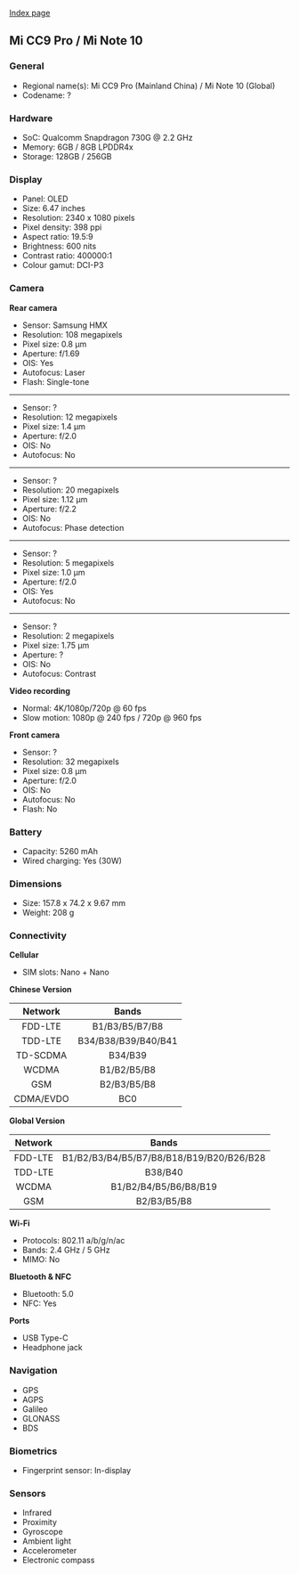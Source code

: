 [Index page](../../)

## Mi CC9 Pro / Mi Note 10

### General

* Regional name(s): Mi CC9 Pro (Mainland China) / Mi Note 10 (Global)
* Codename: ?

### Hardware

* SoC: Qualcomm Snapdragon 730G @ 2.2 GHz
* Memory: 6GB / 8GB LPDDR4x
* Storage: 128GB / 256GB

### Display

* Panel: OLED
* Size: 6.47 inches
* Resolution: 2340 x 1080 pixels
* Pixel density: 398 ppi
* Aspect ratio: 19.5:9
* Brightness: 600 nits
* Contrast ratio: 400000:1
* Colour gamut: DCI-P3

### Camera

**Rear camera**

* Sensor: Samsung HMX
* Resolution: 108 megapixels
* Pixel size: 0.8 µm
* Aperture: f/1.69
* OIS: Yes
* Autofocus: Laser
* Flash: Single-tone

---

* Sensor: ?
* Resolution: 12 megapixels
* Pixel size: 1.4 µm
* Aperture: f/2.0
* OIS: No
* Autofocus: No

---

* Sensor: ?
* Resolution: 20 megapixels
* Pixel size: 1.12 µm
* Aperture: f/2.2
* OIS: No
* Autofocus: Phase detection

---

* Sensor: ?
* Resolution: 5 megapixels
* Pixel size: 1.0 µm
* Aperture: f/2.0
* OIS: Yes
* Autofocus: No

---

* Sensor: ?
* Resolution: 2 megapixels
* Pixel size: 1.75 µm
* Aperture: ?
* OIS: No
* Autofocus: Contrast

**Video recording**

* Normal: 4K/1080p/720p @ 60 fps
* Slow motion: 1080p @ 240 fps / 720p @ 960 fps

**Front camera**

* Sensor: ?
* Resolution: 32 megapixels
* Pixel size: 0.8 µm
* Aperture: f/2.0
* OIS: No
* Autofocus: No
* Flash: No

### Battery

* Capacity: 5260 mAh
* Wired charging: Yes (30W)

### Dimensions

* Size: 157.8 x 74.2 x 9.67 mm
* Weight: 208 g

### Connectivity

**Cellular**

* SIM slots: Nano + Nano

**Chinese Version**

| Network | Bands |
|:---------:|:-------------------:|
| FDD-LTE | B1/B3/B5/B7/B8 |
| TDD-LTE | B34/B38/B39/B40/B41 |
| TD-SCDMA | B34/B39 |
| WCDMA | B1/B2/B5/B8 |
| GSM | B2/B3/B5/B8 |
| CDMA/EVDO | BC0 |

**Global Version**

| Network | Bands |
|:-------:|:----------------------------------------:|
| FDD-LTE | B1/B2/B3/B4/B5/B7/B8/B18/B19/B20/B26/B28 |
| TDD-LTE | B38/B40 |
| WCDMA | B1/B2/B4/B5/B6/B8/B19 |
| GSM | B2/B3/B5/B8 |

**Wi-Fi**

* Protocols: 802.11 a/b/g/n/ac
* Bands: 2.4 GHz / 5 GHz
* MIMO: No

**Bluetooth & NFC**

* Bluetooth: 5.0
* NFC: Yes

**Ports**

* USB Type-C
* Headphone jack

### Navigation

* GPS
* AGPS
* Galileo
* GLONASS
* BDS

### Biometrics

* Fingerprint sensor: In-display

### Sensors

* Infrared
* Proximity
* Gyroscope
* Ambient light
* Accelerometer
* Electronic compass
